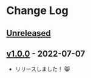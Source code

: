 # Change Log

## [Unreleased]

## [v1.0.0] - 2022-07-07

- リリースしました！ 😸

[unreleased]: https://github.com/arrow2nd/serizawa/compare/v1.0.0...HEAD
[v1.0.0]: https://github.com/arrow2nd/serizawa/compare/v0.0.0...v1.0.0
